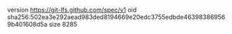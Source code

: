 version https://git-lfs.github.com/spec/v1
oid sha256:502ea3e292aead983ded8194669e20edc3755edbde463983869569b401608d5a
size 8285
